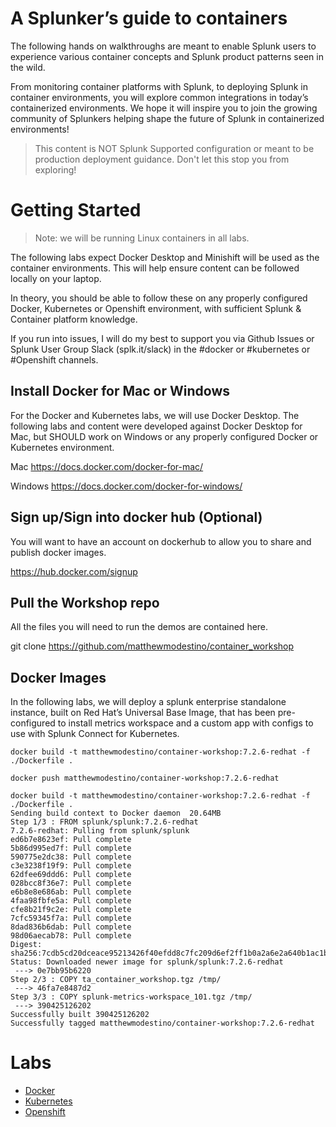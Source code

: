 # A Splunker’s guide to containers

The following hands on walkthroughs are meant to enable Splunk users to experience various container concepts and Splunk product patterns seen in the wild. 

From monitoring container platforms with Splunk, to deploying Splunk in container environments, you will explore common integrations in today’s containerized environments. We hope it will inspire you to join the growing community of Splunkers helping shape the future of Splunk in containerized environments!

> This content is NOT Splunk Supported configuration or meant to be production deployment guidance. Don't let this stop you from exploring!
 
# Getting Started

> Note: we will be running Linux containers in all labs. 

The following labs expect Docker Desktop and Minishift will be used as the container environments. This will help ensure content can be followed locally on your laptop.

In theory, you should be able to follow these on any properly configured Docker, Kubernetes or Openshift environment, with sufficient Splunk & Container platform knowledge. 

If you run into issues, I will do my best to support you via Github Issues or Splunk User Group Slack (splk.it/slack) in the #docker or #kubernetes or #Openshift channels. 

## Install Docker for Mac or Windows 
For the Docker and Kubernetes labs, we will use Docker Desktop. The following labs and content were developed against Docker Desktop for Mac, but SHOULD work on Windows or any properly configured Docker or Kubernetes environment. 

Mac
https://docs.docker.com/docker-for-mac/

Windows
https://docs.docker.com/docker-for-windows/

## Sign up/Sign into docker hub (Optional)
You will want to have an account on dockerhub to allow you to share and publish docker images.

https://hub.docker.com/signup

## Pull the Workshop repo
All the files you will need to run the demos are contained here.

git clone https://github.com/matthewmodestino/container_workshop

## Docker Images
In the following labs, we will deploy a splunk enterprise standalone instance, built on Red Hat’s Universal Base Image, that has been pre-configured to install metrics workspace and a custom app with configs to use with Splunk Connect for Kubernetes. 


```
docker build -t matthewmodestino/container-workshop:7.2.6-redhat -f ./Dockerfile .
```

```
docker push matthewmodestino/container-workshop:7.2.6-redhat
```

```
docker build -t matthewmodestino/container-workshop:7.2.6-redhat -f ./Dockerfile .
Sending build context to Docker daemon  20.64MB
Step 1/3 : FROM splunk/splunk:7.2.6-redhat
7.2.6-redhat: Pulling from splunk/splunk
ed6b7e8623ef: Pull complete 
5b86d995ed7f: Pull complete 
590775e2dc38: Pull complete 
c3e3238f19f9: Pull complete 
62dfee69ddd6: Pull complete 
028bcc8f36e7: Pull complete 
e6b8e8e686ab: Pull complete 
4faa98fbfe5a: Pull complete 
cfe8b21f9c2e: Pull complete 
7cfc59345f7a: Pull complete 
8dad836b6dab: Pull complete 
98d06aecab78: Pull complete 
Digest: sha256:7cdb5cd20dceace95213426f40efdd8c7fc209d6ef2ff1b0a2a6e2a640b1ac1b
Status: Downloaded newer image for splunk/splunk:7.2.6-redhat
 ---> 0e7bb95b6220
Step 2/3 : COPY ta_container_workshop.tgz /tmp/
 ---> 46fa7e8487d2
Step 3/3 : COPY splunk-metrics-workspace_101.tgz /tmp/
 ---> 390425126202
Successfully built 390425126202
Successfully tagged matthewmodestino/container-workshop:7.2.6-redhat
```


# Labs

* [Docker](docs/01-docker-lab.md)
* [Kubernetes](docs/02-kubernetes-lab.md)
* [Openshift](docs/03-openshift-lab.md)



